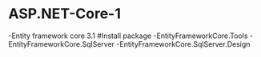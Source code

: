 # ASP.NET-Core-1
-Entity framework core 3.1
#Install package
-EntityFrameworkCore.Tools
-EntityFrameworkCore.SqlServer
-EntityFrameworkCore.SqlServer.Design
